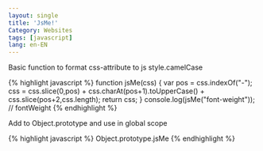 ```yaml
---
layout: single
title: 'JsMe!'
Category: Websites
tags: [javascript]
lang: en-EN
---
```

Basic function to format css-attribute to js style.camelCase

{% highlight javascript %}
function jsMe(css) {
  var pos = css.indexOf("-");
  css = css.slice(0,pos)
       + css.charAt(pos+1).toUpperCase()
       + css.slice(pos+2,css.length);
  return css;
}
console.log(jsMe("font-weight"));  // fontWeight
{% endhighlight %}

Add to Object.prototype and use in global scope

{% highlight javascript %}
Object.prototype.jsMe
{% endhighlight %}

